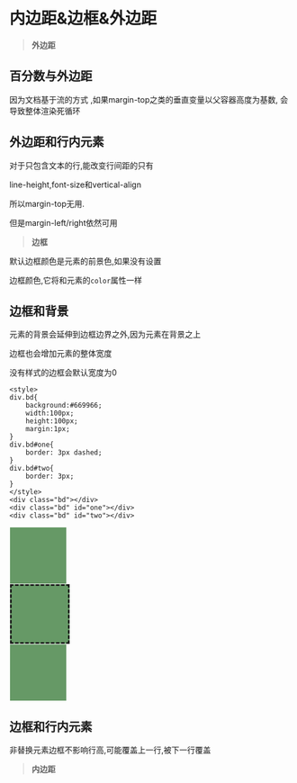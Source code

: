 内边距&边框&外边距
===

>**外边距**

百分数与外边距
---
因为文档基于流的方式
,如果margin-top之类的垂直变量以父容器高度为基数,
会导致整体渲染死循环

外边距和行内元素
---

对于只包含文本的行,能改变行间距的只有

line-height,font-size和vertical-align

所以margin-top无用.

但是margin-left/right依然可用

>**边框**

默认边框颜色是元素的前景色,如果没有设置

边框颜色,它将和元素的```color```属性一样

边框和背景
---

元素的背景会延伸到边框边界之外,因为元素在背景之上

边框也会增加元素的整体宽度

没有样式的边框会默认宽度为0
```
<style>
div.bd{
    background:#669966;
    width:100px;
    height:100px;
    margin:1px;
}
div.bd#one{
    border: 3px dashed;
}
div.bd#two{
    border: 3px;
}
</style>
<div class="bd"></div>
<div class="bd" id="one"></div>
<div class="bd" id="two"></div>
```

<style>
div.bd{
    background:#669966;
    width:100px;
    height:100px;
    margin:1px;
}
div.bd#one{
    border: 3px dashed;
}
div.bd#two{
    border: 3px;
}
</style>
<div class="bd"></div>
<div class="bd" id="one"></div>
<div class="bd" id="two"></div>

边框和行内元素
---

非替换元素边框不影响行高,可能覆盖上一行,被下一行覆盖


>**内边距**

